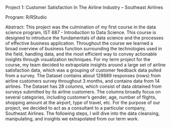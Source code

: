 Project 1: Customer Satisfaction In The Airline Industry – Southeast Airlines

Program: R/RStudio

Abstract: This project was the culmination of my first course in the data science program, IST 687 - Introduction to Data Science. This course is designed to introduce the fundamentals of data science and the processes of effective business application. Throughout the course we learned a broad overview of business function surrounding the technologies used in the field, handling data, and the most efficient way to convey actionable insights through visualization techniques. For my term project for the course, my team decided to extrapolate insights around a large set of airline satisfaction data, which was a grouping of customer feedback data pulled from a survey. The Dataset contains about 129889 responses (rows) from airline customers survey throughout 3 months, and contains data from 14 airlines. The Dataset has 28 columns, which consist of data obtained from surveys submitted by its airline customers. The columns broadly focus on several categories, including customer’s gender, age, number of flights, shopping amount at the airport, type of travel, etc. For the purpose of our project, we decided to act as a consultant to a particular company, Southeast Airlines. The following steps, I will dive into the data cleansing, manipulating, and insights we extrapolated from our term work. 


